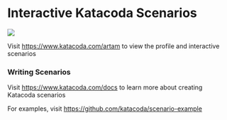 # Interactive Katacoda Scenarios

[![](http://shields.katacoda.com/katacoda/artam/count.svg)](https://www.katacoda.com/artam "Get your profile on Katacoda.com")

Visit https://www.katacoda.com/artam to view the profile and interactive scenarios

### Writing Scenarios
Visit https://www.katacoda.com/docs to learn more about creating Katacoda scenarios

For examples, visit https://github.com/katacoda/scenario-example

